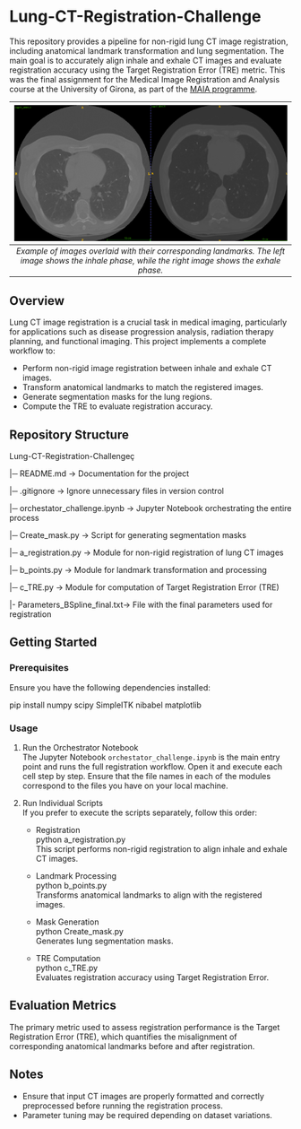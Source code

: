 # Lung-CT-Registration-Challenge

This repository provides a pipeline for non-rigid lung CT image registration, including anatomical landmark transformation and lung segmentation. The main goal is to accurately align inhale and exhale CT images and evaluate registration accuracy using the Target Registration Error (TRE) metric. This was the final assignment for the Medical Image Registration and Analysis course at the University of Girona, as part of the [MAIA programme](https://maiamaster.udg.edu/).

|![img](Figures/ex_in.png)|
| :--: | 
| *Example of images overlaid with their corresponding landmarks. The left image shows the inhale phase, while the right image shows the exhale phase.* |


## Overview

Lung CT image registration is a crucial task in medical imaging, particularly for applications such as disease progression analysis, radiation therapy planning, and functional imaging. This project implements a complete workflow to:

- Perform non-rigid image registration between inhale and exhale CT images.
- Transform anatomical landmarks to match the registered images.
- Generate segmentation masks for the lung regions.
- Compute the TRE to evaluate registration accuracy.

## Repository Structure

Lung-CT-Registration-Challengeç

   |─ README.md                   -> Documentation for the project
   
   |─ .gitignore                  -> Ignore unnecessary files in version control
   
   |─ orchestator_challenge.ipynb -> Jupyter Notebook orchestrating the entire process
   
   |─ Create_mask.py              -> Script for generating segmentation masks
   
   |─ a_registration.py           -> Module for non-rigid registration of lung CT images
   
   |─ b_points.py                 -> Module for landmark transformation and processing
   
   |─ c_TRE.py                    -> Module for computation of Target Registration Error (TRE)

   |- Parameters_BSpline_final.txt-> File with the final parameters used for registration

## Getting Started

### Prerequisites

Ensure you have the following dependencies installed:

pip install numpy scipy SimpleITK nibabel matplotlib

### Usage

1. Run the Orchestrator Notebook  
   The Jupyter Notebook `orchestator_challenge.ipynb` is the main entry point and runs the full registration workflow. Open it and execute each cell step by step. Ensure that the file names in each of the modules correspond to the files you have on your local machine. 

2. Run Individual Scripts  
   If you prefer to execute the scripts separately, follow this order:

   - Registration  
     python a_registration.py  
     This script performs non-rigid registration to align inhale and exhale CT images.

   - Landmark Processing  
     python b_points.py  
     Transforms anatomical landmarks to align with the registered images.

   - Mask Generation  
     python Create_mask.py  
     Generates lung segmentation masks.

   - TRE Computation  
     python c_TRE.py  
     Evaluates registration accuracy using Target Registration Error.

## Evaluation Metrics

The primary metric used to assess registration performance is the Target Registration Error (TRE), which quantifies the misalignment of corresponding anatomical landmarks before and after registration.

## Notes

- Ensure that input CT images are properly formatted and correctly preprocessed before running the registration process.
- Parameter tuning may be required depending on dataset variations.

